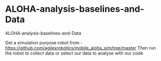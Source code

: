 # ALOHA-analysis-baselines-and-Data
ALOHA-analysis-baselines-and-Data

Get a simulation purpose robot from - https://github.com/agilexrobotics/mobile_aloha_sim/tree/master
Then run the robot to collect data or select our data to analyse with our code
